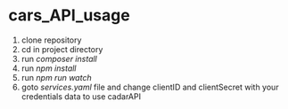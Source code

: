 # cars_API_usage
1) clone repository
2) cd in project directory
3) run _composer install_
4) run _npm install_
5) run _npm run watch_
6) goto _services.yaml_ file and change clientID and clientSecret with your credentials data to use cadarAPI

